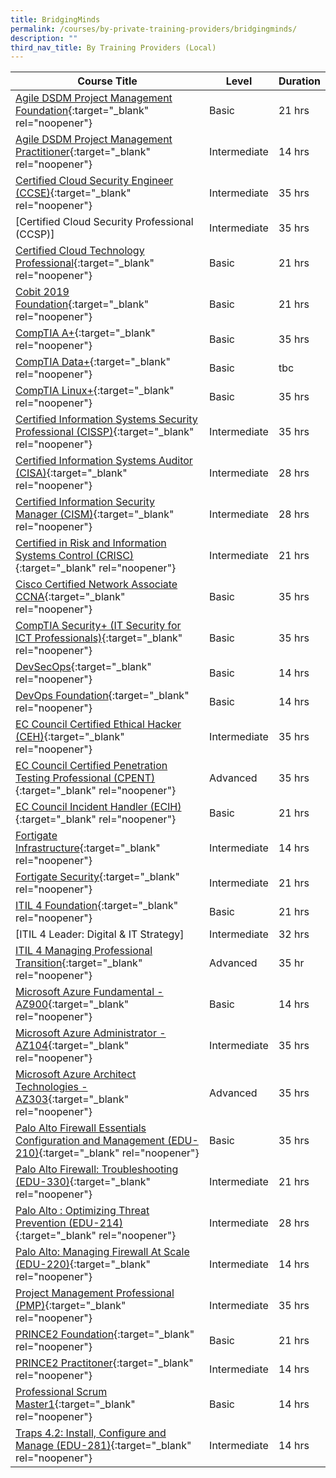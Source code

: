 ```yaml
---
title: BridgingMinds
permalink: /courses/by-private-training-providers/bridgingminds/
description: ""
third_nav_title: By Training Providers (Local)
---
```

|Course Title  | Level | Duration |
| - | - | - | 
|[Agile DSDM Project Management Foundation](https://www.bridgingminds.net/dsdm-agile-foundation){:target="_blank" rel="noopener"} |Basic|21 hrs |
|[Agile DSDM Project Management Practitioner](https://www.bridgingminds.net/dsdm-agile-practitioner){:target="_blank" rel="noopener"} |Intermediate|14 hrs |
|[Certified Cloud Security Engineer (CCSE)](https://www.bridgingminds.net/k_course/certified-cloud-security-engineer-ec-councilccse/){:target="_blank" rel="noopener"} |Intermediate|35 hrs |
|[Certified Cloud Security Professional (CCSP)]|Intermediate|35 hrs |
|[Certified Cloud Technology Professional](https://www.bridgingminds.net/cloud-technology){:target="_blank" rel="noopener"} |Basic|21 hrs |
|[Cobit 2019 Foundation](https://www.bridgingminds.net/cobit2019-foundation-course){:target="_blank" rel="noopener"} |Basic|21 hrs |
|[CompTIA A+](https://www.bridgingminds.net/comptia-a){:target="_blank" rel="noopener"} |Basic|35 hrs |
|[CompTIA Data+](https://www.bridgingminds.net/comptia-data/){:target="_blank" rel="noopener"} |Basic|tbc |
|[CompTIA Linux+](https://www.bridgingminds.net/comptia-linux){:target="_blank" rel="noopener"} |Basic|35 hrs |
|[Certified Information Systems Security Professional (CISSP)](https://www.bridgingminds.net/certified-information-systems-security-professional/){:target="_blank" rel="noopener"} |Intermediate|35 hrs |
|[Certified Information Systems Auditor (CISA)](https://www.bridgingminds.net/certified-information-systems-auditor/){:target="_blank" rel="noopener"} |Intermediate|28 hrs |
|[Certified Information Security Manager (CISM)](https://www.bridgingminds.net/certified-information-security-manager/){:target="_blank" rel="noopener"} |Intermediate|28 hrs |
|[Certified in Risk and Information Systems Control (CRISC)](https://www.bridgingminds.net/certified-in-risk-and-information-system-control){:target="_blank" rel="noopener"} |Intermediate|21 hrs |
|[Cisco Certified Network Associate CCNA](https://www.bridgingminds.net/cisco-certified-network-associate-accelerated-ccnax){:target="_blank" rel="noopener"} |Basic|35 hrs |
|[CompTIA Security+ (IT Security for ICT Professionals)](https://www.bridgingminds.net/comptia-security){:target="_blank" rel="noopener"} |Basic|35 hrs |
|[DevSecOps](https://www.bridgingminds.net/DevSecOps){:target="_blank" rel="noopener"} |Basic|14 hrs |
|[DevOps Foundation](https://www.bridgingminds.net/DevOps-Foundation){:target="_blank" rel="noopener"} |Basic|14 hrs |
|[EC Council Certified Ethical Hacker (CEH)](https://www.bridgingminds.net/certified-ethical-hacker-ceh){:target="_blank" rel="noopener"} |Intermediate|35 hrs |
|[EC Council Certified Penetration Testing Professional (CPENT)](https://www.bridgingminds.net/security-analyst-ecsa/){:target="_blank" rel="noopener"} |Advanced|35 hrs |
|[EC Council Incident Handler (ECIH)](https://www.bridgingminds.net/incident-handler-ecih){:target="_blank" rel="noopener"} |Basic|21 hrs |
|[Fortigate Infrastructure](https://www.bridgingminds.net/Fortigate-infrastructure){:target="_blank" rel="noopener"} |Intermediate|14 hrs |
|[Fortigate Security](https://www.bridgingminds.net/Fortigate-Security){:target="_blank" rel="noopener"} |Intermediate|21 hrs |
|[ITIL 4 Foundation](https://www.bridgingminds.net/itil-4-foundation#1512458782902-095d8540-4705){:target="_blank" rel="noopener"} |Basic|21 hrs |
|[ITIL 4 Leader: Digital & IT Strategy] |Intermediate|32 hrs |
|[ITIL 4 Managing Professional Transition](https://www.bridgingminds.net/iitl-mamaging-professional-transition#1512458782867-caab09fb-03b1){:target="_blank" rel="noopener"} |Advanced|35 hr
|[Microsoft Azure Fundamental - AZ900](https://www.bridgingminds.net/az900){:target="_blank" rel="noopener"} |Basic|14 hrs |
|[Microsoft Azure Administrator - AZ104](https://www.bridgingminds.net/az103){:target="_blank" rel="noopener"} |Intermediate|35 hrs |
|[Microsoft Azure Architect Technologies - AZ303](https://www.bridgingminds.net/az300){:target="_blank" rel="noopener"} |Advanced|35 hrs |s |
|[Palo Alto Firewall Essentials Configuration and Management (EDU-210)](https://www.bridgingminds.net/edu-210/){:target="_blank" rel="noopener"} |Basic|35 hrs |
|[Palo Alto Firewall: Troubleshooting (EDU-330)](https://www.bridgingminds.net/paloalto-330){:target="_blank" rel="noopener"} |Intermediate|21 hrs |
|[Palo Alto : Optimizing Threat Prevention (EDU-214)](https://www.bridgingminds.net/paloalto-214){:target="_blank" rel="noopener"} |Intermediate|28 hrs |
|[Palo Alto: Managing Firewall At Scale (EDU-220)](https://www.bridgingminds.net/paloalto-220/){:target="_blank" rel="noopener"} |Intermediate|14 hrs |
|[Project Management Professional (PMP)](https://www.bridgingminds.net/pmi_pmp/){:target="_blank" rel="noopener"} |Intermediate|35 hrs |
|[PRINCE2 Foundation](https://www.bridgingminds.net/prince2-foundation/){:target="_blank" rel="noopener"} |Basic|21 hrs |
|[PRINCE2 Practitoner](https://www.bridgingminds.net/bm-prince2-practitioner-outline/){:target="_blank" rel="noopener"} |Intermediate|14 hrs |
|[Professional Scrum Master1](https://www.bridgingminds.net/professional-scrum-master-psm){:target="_blank" rel="noopener"} |Basic|14 hrs |
|[Traps 4.2: Install, Configure and Manage (EDU-281)](https://www.bridgingminds.net/edu-281/){:target="_blank" rel="noopener"} |Intermediate|14 hrs |